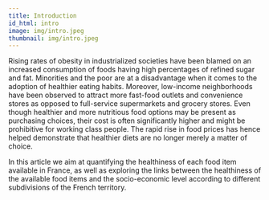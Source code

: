 ```yaml
---
title: Introduction
id_html: intro
image: img/intro.jpeg
thumbnail: img/intro.jpeg
---
```

Rising rates of obesity in industrialized societies have been blamed on an increased consumption of foods having high percentages of refined sugar and fat. Minorities and the poor are at a disadvantage when it comes to the adoption of healthier eating habits. Moreover, low-income neighborhoods have been observed to attract more fast-food outlets and convenience stores as opposed to full-service supermarkets and grocery stores. Even though healthier and more nutritious food options may be present as purchasing choices, their cost is often significantly higher and might be prohibitive for working class people. The rapid rise in food prices has hence helped demonstrate that healthier diets are no longer merely a matter of choice.

In this article we aim at quantifying the healthiness of each food item available in France, as well as exploring the links between the healthiness of the available food items and the socio-economic level according to different subdivisions of the French territory.
